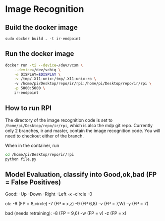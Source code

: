 # Image Recognition

## Build the docker image

`sudo docker build . -t ir-endpoint`

## Run the docker image

```bash
docker run -ti --device=/dev/vcsm \
    --device=/dev/vchiq \
    -e DISPLAY=$DISPLAY \
    -v /tmp/.X11-unix:/tmp/.X11-unix:ro \ 
    -v /home/pi/Desktop/repo/ir/rpi:/home/pi/Desktop/repo/ir/rpi \
    -p 5000:5000 \
    ir-endpoint

```

## How to run RPI 

The directory of the image recognition code is set to `/home/pi/Desktop/repo/ir/rpi`, which is also the mdp git repo. Currently only 2 branches, ir and master, contain the image recognition code. You will need to checkout either of the branch. 

When in the container, run 
```bash
cd /home/pi/Desktop/repo/ir/rpi
python file.py
```

## Model Evaluation, classify into Good,ok,bad (FP = False Positives)

Good:
-Up
-Down
-Right
-Left 
-x 
-circle
-0

ok:
-6 (FP = 8,circle)
-7 (FP = x,z)
-9 (FP 6,8)
-v (FP = 7,W)
-y (FP = 7)


bad (needs retraining):
-8 (FP = 9,6)
-w (FP = v)
-z (FP = x)


